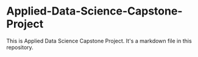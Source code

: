 # Applied-Data-Science-Capstone-Project
This is Applied Data Science Capstone Project.
It's a markdown file in this repository.
